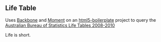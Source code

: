 
Life Table
----------

Uses [Backbone](http://documentcloud.github.com/backbone/)
and [Moment](http://momentjs.com/)
on an [html5-boilerplate](http://html5boilerplate.com/) project
to query the [Australian Bureau of Statistics Life Tables 2008-2010](http://www.abs.gov.au/AUSSTATS/abs@.nsf/Lookup/3302.0.55.001Main+Features12008-2010?OpenDocument)

Life is short.

